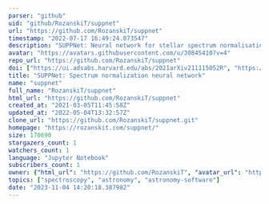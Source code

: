 ```yaml
---
parser: "github"
uid: "github/RozanskiT/suppnet"
url: "https://github.com/RozanskiT/suppnet"
timestamp: "2022-07-17 16:49:24.073547"
description: "SUPPNet: Neural network for stellar spectrum normalisation"
avatar: "https://avatars.githubusercontent.com/u/30845410?v=4"
repo_url: "https://github.com/RozanskiT/suppnet"
doi: ["https://ui.adsabs.harvard.edu/abs/2021arXiv211115052R", "https://ui.adsabs.harvard.edu/abs/2022ascl.soft02004R/abstract"]
title: "SUPPNet: Spectrum normalization neural network"
name: "suppnet"
full_name: "RozanskiT/suppnet"
html_url: "https://github.com/RozanskiT/suppnet"
created_at: "2021-03-05T11:45:58Z"
updated_at: "2022-05-04T13:32:57Z"
clone_url: "https://github.com/RozanskiT/suppnet.git"
homepage: "https://rozanskit.com/suppnet/"
size: 170690
stargazers_count: 1
watchers_count: 1
language: "Jupyter Notebook"
subscribers_count: 1
owner: {"html_url": "https://github.com/RozanskiT", "avatar_url": "https://avatars.githubusercontent.com/u/30845410?v=4", "login": "RozanskiT", "type": "User"}
topics: ["spectroscopy", "astronomy", "astronomy-software"]
date: "2023-11-04 14:20:18.387982"
---
```

